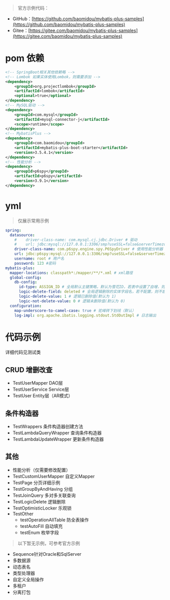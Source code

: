 > 官方示例代码：

- GitHub：[https://github.com/baomidou/mybatis-plus-samples](https://github.com/baomidou/mybatis-plus-samples)
- Gitee：[https://gitee.com/baomidou/mybatis-plus-samples](https://gitee.com/baomidou/mybatis-plus-samples)

# pom 依赖

```xml
<!-- SpringBoot相关其他依赖略 -->
<!-- Lombok 如果实体使用Lombok，则需要添加 -->
<dependency>
    <groupId>org.projectlombok</groupId>
    <artifactId>lombok</artifactId>
    <optional>true</optional>
</dependency>
<!-- MySQL驱动 -->
<dependency>
    <groupId>com.mysql</groupId>
    <artifactId>mysql-connector-j</artifactId>
    <scope>runtime</scope>
</dependency>
<!-- MybatisPlus -->
<dependency>
    <groupId>com.baomidou</groupId>
    <artifactId>mybatis-plus-boot-starter</artifactId>
    <version>3.5.4.1</version>
</dependency>
<!-- 性能分析 -->
<dependency>
    <groupId>p6spy</groupId>
    <artifactId>p6spy</artifactId>
    <version>3.9.1</version>
</dependency>
```

# yml

> 仅展示常用示例

```yaml
spring:
  datasource:
    #    driver-class-name: com.mysql.cj.jdbc.Driver # 驱动
    #    url: jdbc:mysql://127.0.0.1:3306/smp?useSSL=false&serverTimezone=GMT%2B8 # 连接地址
    driver-class-name: com.p6spy.engine.spy.P6SpyDriver # 使用性能分析器
    url: jdbc:p6spy:mysql://127.0.0.1:3306/smp?useSSL=false&serverTimezone=GMT%2B8 # 使用 性能分析器的 连接地址
    username: root # 用户名
    password: 123 #密码
mybatis-plus:
  mapper-locations: classpath*:/mapper/**/*.xml # xml路径
  global-config:
    db-config:
      id-type: ASSIGN_ID # 全局默认主键策略，默认为雪花ID，若表中设置了自增，则生成的实体自动添加自增ID属性，参考 TestDelete
      logic-delete-field: deleted # 全局逻辑删除的实体字段名，若不配置，则不启用
      logic-delete-value: 1 # 逻辑已删除值(默认为 1)
      logic-not-delete-value: 0 # 逻辑未删除值(默认为 0)
  configuration:
    map-underscore-to-camel-case: true # 驼峰转下划线（默认）
    log-impl: org.apache.ibatis.logging.stdout.StdOutImpl # 日志输出
```

# 代码示例

详细代码见测试类

## CRUD 增删改查

- TestUserMapper DAO层
- TestUserService Service层
- TestUser Entity层（AR模式）

## 条件构造器

- TestWrappers 条件构造器创建方法
- TestLambdaQueryWrapper 查询条件构造器
- TestLambdaUpdateWrapper 更新条件构造器

## 其他

- 性能分析（仅需要修改配置）
- TestCustomUserMapper 自定义Mapper
- TestPage 分页详细示例
- TestGroupByAndHaving 分组
- TestJoinQuery 多对多关联查询
- TestLogicDelete 逻辑删除
- TestOptimisticLocker 乐观锁
- TestOther
    - testOperationAllTable 防全表操作
    - testAutoFill 自动填充
    - testEnum 枚举字段

> 以下暂无示例，可参考官方示例

- Sequence针对Oracle和SqlServer
- 多数据源
- 动态表名
- 类型处理器
- 自定义全局操作
- 多租户
- 分离打包
